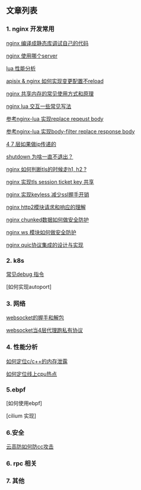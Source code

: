 ## 文章列表

### 1. nginx 开发常用
[nginx 编译成静态库调试自己的代码](nginx/nginx_as_static.md)

[nginx 使用哪个server](nginx/find_virtual_server.md)

[lua 性能分析](nginx/lua_performance.md)

[apisix & nginx 如何实现变更配置不reload](nginx/dyups_dyserver.md)

[nginx 共享内存的常见使用方式和原理](nginx/shm_example.md)

[nginx lua 交互一些常见写法](nginx/lua_c.md)

[参考nginx-lua 实现replace reqeust body](nginx/repalce_request_body.md)

[参考nginx-lua 实现body-filter replace response body](replace_response_body.md)

[4 7 层如果做ip传递的](nginx/server_addr.md)

[shutdown 为啥一直不退出？](nginx/shutdown.md)

[nginx 如何判断tls的时候走h1, h2 ?](nginx/ssl_h2.md)

[nginx 实现tls session ticket key 共享](nginx/session_ticket.md)

[nginx 实现keyless 减少ssl握手开销](nginx/keyless.md)

[nginx http2模块请求和响应的理解](nginx/http2.md)

[nginx chunked数据如何做安全防护](nginx/chunked.md)

[nginx ws 模块如何做安全防护](nginx/ws.md)

[nginx quic协议集成的设计与实现](nginx/quic.md)

### 2. k8s
[常见debug 指令](k8s/debug.md)

[如何实现autoport]

### 3. 网络
[websocket的握手和解包](websocket/websocket_frame.md)

[websocket当4层代理跑私有协议](websocket/websocket_proxy.md)

### 4. 性能分析

[如何定位c/c++的内存泄露](nginx/mem_leak.md)

[如何定位线上cpu热点](c/cpu_profile.md)

### 5.ebpf
[如何使用ebpf]

[cilium 实现]

### 6.安全
[云高防如何防cc攻击](waf/cc.md)

### 6. rpc 相关

### 7. 其他
